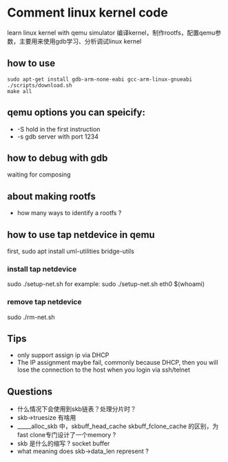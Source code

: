 # Comment linux kernel code
learn linux kernel with qemu simulator
编译kernel，制作rootfs，配置qemu参数，主要用来使用gdb学习、分析调试linux kernel

## how to use
```Shell
sudo apt-get install gdb-arm-none-eabi gcc-arm-linux-gnueabi
./scripts/download.sh
make all
```
## qemu options you can speicify:
* -S hold in the first instruction
* -s gdb server with port 1234

## how to debug with gdb
waiting for composing

## about making rootfs
* how many ways to identify a rootfs ?

## how to use tap netdevice in qemu
first, sudo apt install uml-utilities bridge-utils

### install tap netdevice 
sudo ./setup-net.sh <netdevice> <username>
for example:
sudo ./setup-net.sh eth0 $(whoami)
### remove tap netdevice
sudo ./rm-net.sh

## Tips
* only support assign ip via DHCP
* The IP assignment maybe fail, commonly because DHCP, then you will lose the connection to the host when you login via ssh/telnet

## Questions
* 什么情况下会使用到skb链表？处理分片时？
* skb-\>truesize 有啥用
* _____alloc_skb 中，skbuff_head_cache skbuff_fclone_cache 的区别，为fast clone专门设计了一个memory ?
* skb 是什么的缩写 ? socket buffer
* what meaning does skb->data_len represent ?
